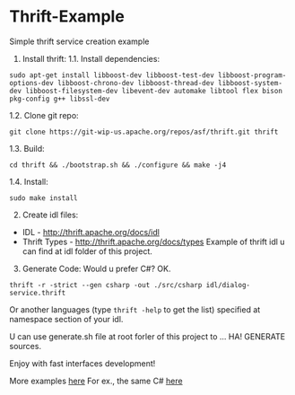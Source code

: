 # Thrift-Example
Simple thrift service creation example

1. Install thrift:
  1.1. Install dependencies:
  ```
  sudo apt-get install libboost-dev libboost-test-dev libboost-program-options-dev libboost-chrono-dev libboost-thread-dev libboost-system-dev libboost-filesystem-dev libevent-dev automake libtool flex bison pkg-config g++ libssl-dev
  ```

  1.2. Clone git repo:
  ```
  git clone https://git-wip-us.apache.org/repos/asf/thrift.git thrift
  ```

  1.3. Build:
  ```
  cd thrift && ./bootstrap.sh && ./configure && make -j4
  ```

  1.4. Install:
  ```
  sudo make install
  ```

2. Create idl files:
  - IDL - http://thrift.apache.org/docs/idl
  - Thrift Types - http://thrift.apache.org/docs/types
  Example of thrift idl u can find at idl folder of this project.

3. Generate Code:
  Would u prefer C#? OK.
  ```thrift -r -strict --gen csharp -out ./src/csharp idl/dialog-service.thrift
  thrift -r -strict --gen csharp -out ./src/csharp idl/dialog-service.thrift
  ```
  Or another languages (type ```thrift -help``` to get the list)
  specified at namespace section of your idl.

  U can use generate.sh file at root forler of this project to ...
  HA! GENERATE sources.


Enjoy with fast interfaces development!


More examples [here](http://thrift.apache.org/tutorial)
For ex., the same C# [here](http://thrift.apache.org/tutorial/cpp)